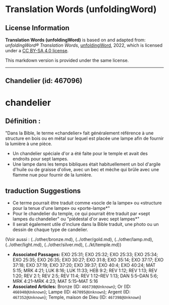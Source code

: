 # Translation Words (unfoldingWord)

## License Information

**Translation Words (unfoldingWord)** is based on and adapted from: _unfoldingWord® Translation Words_, [unfoldingWord](https://unfoldingword.org/utw), 2022, which is licensed under a [CC BY-SA 4.0 license](https://creativecommons.org/licenses/by-sa/4.0/legalcode.en).

This markdown version is provided under the same license.



--------------------------------

## Chandelier (id: 467096)

chandelier
==========

Définition :
------------

"Dans la Bible, le terme «chandelier» fait généralement référence à une structure en bois ou en métal sur lequel est placée une lampe afin de fournir la lumière à une pièce.

* Un chandelier spéciale d'or a été faite pour le temple et avait des endroits pour sept lampes.
* Une lampe dans les temps bibliques était habituellement un bol d'argile d'huile ou de graisse d'olive, avec un bec et mèche qui brûle avec une flamme nue pour fournir de la lumière.

traduction Suggestions
----------------------

* Ce terme pourrait être traduit comme «socle de la lampe» ou «structure pour la tenue d'une lampe» ou «porte\-lampe\*"
* Pour le chandelier du temple, ce qui pourrait être traduit par «sept lampes du chandelier" ou "piédestal d'or avec sept lampes\*"
* Il serait également utile d'inclure dans la Bible traduit, une photo ou un dessin de chaque type de candelier.

(Voir aussi : (../other/bronze.md), (../other/gold.md), (../other/lamp.md), (../other/light.md), (../other/silver.md), (../kt/temple.md))

* **Associated Passages:** EXO 25:31; EXO 25:32; EXO 25:33; EXO 25:34; EXO 25:35; EXO 26:35; EXO 30:27; EXO 31:8; EXO 35:14; EXO 37:17; EXO 37:18; EXO 37:19; EXO 37:20; EXO 39:37; EXO 40:4; EXO 40:24; MAT 5:15; MRK 4:21; LUK 8:16; LUK 11:33; HEB 9:2; REV 1:12; REV 1:13; REV 1:20; REV 2:1; REV 2:5; REV 11:4; REV 1:12–REV 1:13; DAN 5:5–DAN 5:6; MRK 4:21–MRK 4:23; MAT 5:15–MAT 5:16
* **Associated Articles:** Bronze (ID: `466730@Unknown`); Or (ID: `466940@Unknown`); Lampe (ID: `467095@Unknown`); Argent (ID: `467352@Unknown`); Temple, maison de Dieu (ID: `467398@Unknown`)

